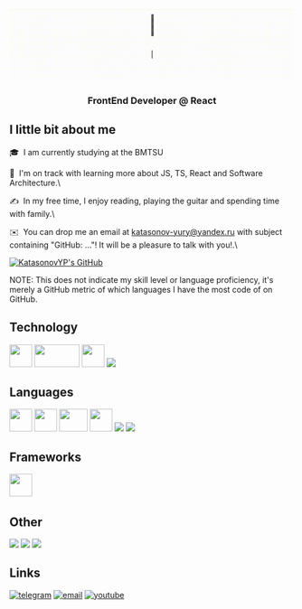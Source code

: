 ![Peek 2020-07-09 15-53](./resources/title.gif)
<h3 align="center">FrontEnd Developer @ React</h3>

## I little bit about me

🎓 &nbsp;I am currently studying at the BMTSU

🌱 &nbsp;I'm on track with learning more about JS, TS, React and Software Architecture.\

✍️ &nbsp;In my free time, I enjoy reading, playing the guitar and spending time with family.\

✉️ &nbsp;You can drop me an email at katasonov-yury@yandex.ru with subject containing "GitHub: ..."! It will be a pleasure to talk with you!.\


[![KatasonovYP's GitHub](https://github-readme-stats.vercel.app/api?username=katasonovyp&show_icons=true&theme=default#gh-light-mode-only)](https://github.com/katasonovyp/github-readme-stats#gh-light-mode-only)

NOTE: This does not indicate my skill level or language proficiency, it's merely a GitHub metric of which languages I have the most code of on GitHub.

<div>
<h2>Technology</h2>
<img src = "https://media4.giphy.com/media/KzJkzjggfGN5Py6nkT/giphy.gif" width = "40px" height = "40px"> 
<img src = "https://media.giphy.com/media/kH1DBkPNyZPOk0BxrM/giphy.gif" width = "80px" height = "40px">
<a target="_blank" rel="noopener noreferrer" href="https://code.visualstudio.com/">
<img src = "https://media4.giphy.com/media/IdyAQJVN2kVPNUrojM/giphy.gif" width = "40px" height = "40px"></a>
<a target="_blank" rel="noopener noreferrer" href="https://www.jetbrains.com/ru-ru/"><img src="https://img.icons8.com/color/40/000000/intellij-idea.png"/></a>  

<h2>Languages</h2>
<img src = "https://media.giphy.com/media/XAxylRMCdpbEWUAvr8/giphy.gif" width = "40px" height = "40px"> 
<img src = "https://media.giphy.com/media/fsEaZldNC8A1PJ3mwp/giphy.gif" width = "40px" height = "40px"> 
<img src = "https://media.giphy.com/media/XH9wwXfUXu91wAJwN5/giphy.gif" width = "50px" height = "40px"> 
<img src = "https://media.giphy.com/media/LMt9638dO8dftAjtco/giphy.gif" width = "40px" height = "40px">
<img src="https://img.icons8.com/color/40/000000/c-plus-plus-logo.png"/> 
<img src="https://img.icons8.com/color/40/000000/c-programming.png"/>

<h2>Frameworks</h2>
<a target="_blank" rel="noopener noreferrer" href="https://ru.reactjs.org/"><img src = "https://media.giphy.com/media/eNAsjO55tPbgaor7ma/giphy.gif" width = "40px" height = "40px"></a>

<h2>Other</h2>
<img src="https://img.icons8.com/color/45/000000/linux.png"/> 
<img src="https://img.icons8.com/color/45/000000/office-365.png"/>
<img src="https://img.icons8.com/color/45/000000/blender-3d.png"/>
</div>

## Links

<p align="left">
  <a href=""><img src="https://img.icons8.com/color/40/null/telegram-app--v1.png" alt="telegram"/></a>
  <a href="mailto:katasonovyp.work@gmail.com"><img src="https://img.icons8.com/color/40/000000/gmail.png" alt="email"/></a>
  <!-- <a href="https://www.linkedin.com/in/katasonovYP"><img src="https://img.icons8.com/color/40/000000/linkedin.png" alt="linkedin"/></a> -->
  <a href="https://vk.com/katasonovyp"><img src="https://img.icons8.com/plasticine/40/null/vk-com.png" alt="youtube"/></a>
  <!-- <a href="https://twitter.com/katasonovYP"><img src="https://img.icons8.com/color/40/000000/twitter-squared.png" alt="twitter"/></a> -->
</p>

